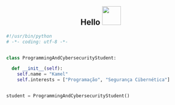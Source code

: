 <div align="center">
<h2> Hello <img src="https://media.tenor.com/B8aqlDsEb-4AAAAj/cat.gif" width="50"></h2>
</div>


```python
#!/usr/bin/python
# -*- coding: utf-8 -*-


class ProgrammingAndCybersecurityStudent:

  def __init__(self):
    self.name = "Kamel"  
    self.interests = ["Programação", "Segurança Cibernética"]


student = ProgrammingAndCybersecurityStudent()
```

